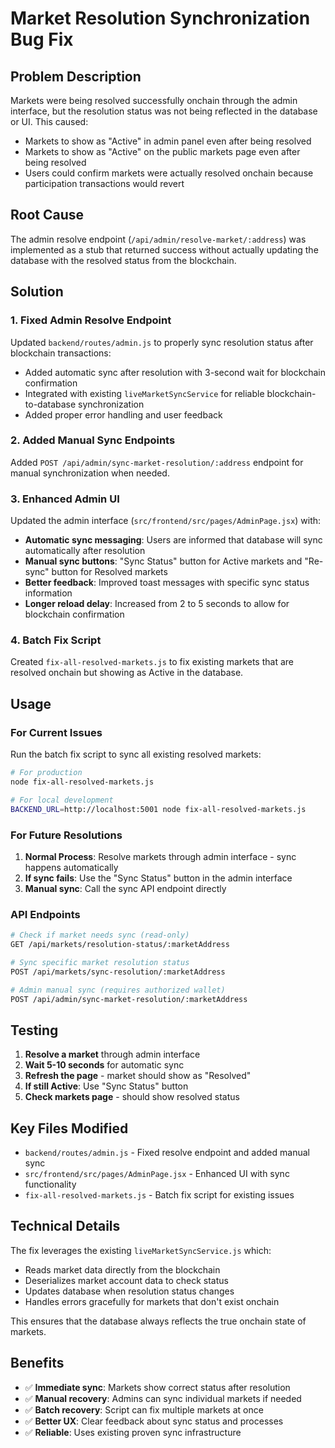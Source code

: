 # Market Resolution Synchronization Bug Fix

## Problem Description

Markets were being resolved successfully onchain through the admin interface, but the resolution status was not being reflected in the database or UI. This caused:

- Markets to show as "Active" in admin panel even after being resolved
- Markets to show as "Active" on the public markets page even after being resolved
- Users could confirm markets were actually resolved onchain because participation transactions would revert

## Root Cause

The admin resolve endpoint (`/api/admin/resolve-market/:address`) was implemented as a stub that returned success without actually updating the database with the resolved status from the blockchain.

## Solution

### 1. Fixed Admin Resolve Endpoint

Updated `backend/routes/admin.js` to properly sync resolution status after blockchain transactions:

- Added automatic sync after resolution with 3-second wait for blockchain confirmation
- Integrated with existing `liveMarketSyncService` for reliable blockchain-to-database synchronization
- Added proper error handling and user feedback

### 2. Added Manual Sync Endpoints

Added `POST /api/admin/sync-market-resolution/:address` endpoint for manual synchronization when needed.

### 3. Enhanced Admin UI

Updated the admin interface (`src/frontend/src/pages/AdminPage.jsx`) with:

- **Automatic sync messaging**: Users are informed that database will sync automatically after resolution
- **Manual sync buttons**: "Sync Status" button for Active markets and "Re-sync" button for Resolved markets
- **Better feedback**: Improved toast messages with specific sync status information
- **Longer reload delay**: Increased from 2 to 5 seconds to allow for blockchain confirmation

### 4. Batch Fix Script

Created `fix-all-resolved-markets.js` to fix existing markets that are resolved onchain but showing as Active in the database.

## Usage

### For Current Issues

Run the batch fix script to sync all existing resolved markets:

```bash
# For production
node fix-all-resolved-markets.js

# For local development
BACKEND_URL=http://localhost:5001 node fix-all-resolved-markets.js
```

### For Future Resolutions

1. **Normal Process**: Resolve markets through admin interface - sync happens automatically
2. **If sync fails**: Use the "Sync Status" button in the admin interface
3. **Manual sync**: Call the sync API endpoint directly

### API Endpoints

```bash
# Check if market needs sync (read-only)
GET /api/markets/resolution-status/:marketAddress

# Sync specific market resolution status
POST /api/markets/sync-resolution/:marketAddress

# Admin manual sync (requires authorized wallet)
POST /api/admin/sync-market-resolution/:marketAddress
```

## Testing

1. **Resolve a market** through admin interface
2. **Wait 5-10 seconds** for automatic sync
3. **Refresh the page** - market should show as "Resolved"
4. **If still Active**: Use "Sync Status" button
5. **Check markets page** - should show resolved status

## Key Files Modified

- `backend/routes/admin.js` - Fixed resolve endpoint and added manual sync
- `src/frontend/src/pages/AdminPage.jsx` - Enhanced UI with sync functionality
- `fix-all-resolved-markets.js` - Batch fix script for existing issues

## Technical Details

The fix leverages the existing `liveMarketSyncService.js` which:

- Reads market data directly from the blockchain
- Deserializes market account data to check status
- Updates database when resolution status changes
- Handles errors gracefully for markets that don't exist onchain

This ensures that the database always reflects the true onchain state of markets.

## Benefits

- ✅ **Immediate sync**: Markets show correct status after resolution
- ✅ **Manual recovery**: Admins can sync individual markets if needed
- ✅ **Batch recovery**: Script can fix multiple markets at once
- ✅ **Better UX**: Clear feedback about sync status and processes
- ✅ **Reliable**: Uses existing proven sync infrastructure 